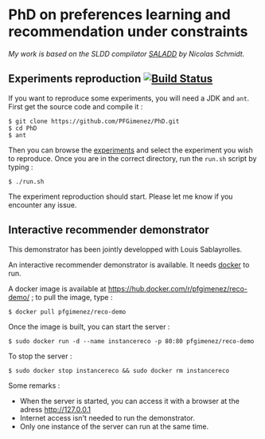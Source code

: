 # PhD on preferences learning and recommendation under constraints

_My work is based on the SLDD compilator [SALADD](https://github.com/SchmidtNicolas/SALADD) by Nicolas Schmidt._

## Experiments reproduction [![Build Status](https://travis-ci.org/PFGimenez/PhD.svg?branch=master)](https://travis-ci.org/PFGimenez/PhD)

If you want to reproduce some experiments, you will need a JDK and `ant`. First get the source code and compile it :

    $ git clone https://github.com/PFGimenez/PhD.git
    $ cd PhD
    $ ant

Then you can browse the [experiments](https://github.com/PFGimenez/PhD/tree/master/experiments) and select the experiment you wish to reproduce. Once you are in the correct directory, run the `run.sh` script by typing :

    $ ./run.sh

The experiment reproduction should start. Please let me know if you encounter any issue.

## Interactive recommender demonstrator

This demonstrator has been jointly developped with Louis Sablayrolles.

An interactive recommender demonstrator is available. It needs [docker](https://docs.docker.com/engine/installation/) to run.

A docker image is available at https://hub.docker.com/r/pfgimenez/reco-demo/ ; to pull the image, type :

    $ docker pull pfgimenez/reco-demo

Once the image is built, you can start the server :

    $ sudo docker run -d --name instancereco -p 80:80 pfgimenez/reco-demo

To stop the server :

    $ sudo docker stop instancereco && sudo docker rm instancereco

Some remarks :

- When the server is started, you can access it with a browser at the adress http://127.0.0.1
- Internet access isn't needed to run the demonstrator.
- Only one instance of the server can run at the same time.
